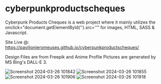 # cyberpunkproductscheques
Cyberpunk Products Cheques is a web project where it mainly utilizes the onclick="document.getElementById('').src=''" for images, HTML, SASS &amp; Javascript.

Site Live @: https://pavilionjeromeuses.github.io/cyberpunkproductscheques/

Design Files are from Freepik and Anime Profile Pictures are generated by MS Bing's DALL-E 3.

![Screenshot 2024-03-26 101842](https://github.com/pavilionjeromeuses/cyberpunkproductscheques/assets/155218546/8ff53613-4b09-4cce-bfe0-646c1190ba29)
![Screenshot 2024-03-26 101855](https://github.com/pavilionjeromeuses/cyberpunkproductscheques/assets/155218546/b0769a68-b946-4bdf-b3be-6a67cba81e7b)
![Screenshot 2024-03-26 101906](https://github.com/pavilionjeromeuses/cyberpunkproductscheques/assets/155218546/8d755a76-97ed-4ec3-993f-d53a64459fe5)
![Screenshot 2024-03-26 101918](https://github.com/pavilionjeromeuses/cyberpunkproductscheques/assets/155218546/3b3af18a-2877-489b-ba43-dfad1b099acf)

